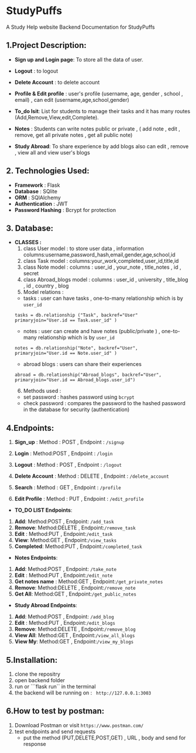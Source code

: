 # StudyPuffs
A Study Help website 
Backend Documentation for StudyPuffs

## 1.Project Description:
- **Sign up and Login page**: To store all the data of user.

- **Logout** : to logout 

- **Delete Account** : to delete account 

- **Profile & Edit profile** : user's profile (username, age, gender , school , email) , can edit (username,age,school,gender)

- **To_do lsit**: List for students to manage their tasks and  it has many routes (Add,Remove,View,edit,Complete).

- **Notes** : Students can write notes public or private , ( add note , edit , remove, get all private notes , get all public note)

- **Study Abroad**: To share experience by add blogs also can edit , remove , view all and view user's blogs 

## 2. Technologies Used:
- **Framework** : Flask
- **Database** : SQlite 
- **ORM** : SQlAlchemy
- **Authentication** : JWT
- **Password Hashing** : Bcrypt for protection

## 3. Database:
- **CLASSES :**
    1. class User model : to store user data , information
    columns:username,password_hash,email,gender,age,school,id
    2. class Task model : 
    columns:your_work,completed,user_id,title,id
    3. class Note model : 
    columns : user_id , your_note , title_notes , id  , secret
    4. class Abroad_blogs model : 
    columns : user_id , university , title_blog , id  , country , blog 
    5. Model relations :
    - tasks : user can have tasks , one-to-many relationship which is by `user_id`
    ```
    tasks = db.relationship ("Task", backref="User" primaryjoin="User.id == Task.user_id" )
    ```
    - notes : user can create and have notes (public/private ) , one-to-many relationship which is by `user_id`
    ```
    notes = db.relationship("Note", backref="User", primaryjoin="User.id == Note.user_id" )
    ```
    - abroad blogs : users can share their experiences 
    ```
    abroad = db.relationship("Abroad_blogs", backref="User", primaryjoin="User.id == Abroad_blogs.user_id")
    ```
    6. Methods used : 
    - set password : hashes password using `bcrypt` 
    - check password : compares the password to the hashed password in the database for security (authentication)

## 4.Endpoints:
1. **Sign_up** :
Method : POST ,
Endpoint : `/signup` 

2. **Login** :
Method:POST ,
Endpoint : `/login`

3. **Logout** :
Method : POST ,
Endpoint : `/logout`

3. **Delete Account** :
Method : DELETE ,
Endpoint : `/delete_account`

4. **Search** :
Method : GET ,
Endpoint : `/profile`

3. **Edit Profile** :
Method : PUT ,
Endpoint : `/edit_profile`

- **TO_DO LIST Endpoints**:
1. **Add**:
Method:POST ,
Endpoint: `/add_task`
2. **Remove**:
Method:DELETE ,
Endpoint:`/remove_task`
3. **Edit** :
Method:PUT ,
Endpoint:`/edit_task`
4. **View**:
Method:GET ,
Endpoint:`/view_tasks`
5. **Completed**:
Method:PUT ,
Endpoint:`/completed_task`

- **Notes Endpoints**:
1. **Add**:
Method:POST ,
Endpoint: `/take_note`
2. **Edit** :
Method:PUT ,
Endpoint:`/edit_note`
3. **Get notes name** :
Method:GET ,
Endpoint:`/get_private_notes`
4. **Remove**:
Method:DELETE ,
Endpoint:`/remove_note`
5. **Get All**:
Method:GET ,
Endpoint:`/get_public_notes`

- **Study Abroad Endpoints**:
1. **Add**:
Method:POST ,
Endpoint: `/add_blog`
2. **Edit** :
Method:PUT ,
Endpoint:`/edit_blogs`
3. **Remove**:
Method:DELETE ,
Endpoint:`/remove_blog`
4. **View All**:
Method:GET ,
Endpoint:`/view_all_blogs`
5. **View My**:
Method:GET ,
Endpoint:`/view_my_blogs`

## 5.Installation: 
1. clone the repositry 
2. open backend folder 
3. run or ```flask run`` in the terminal
4. the backend will be running on  : ` http://127.0.0.1:3003`

## 6.How to test by postman: 
1. Download Postman or visit `https://www.postman.com/`
2. test endpoints and send requests 
    - put the method (PUT,DELETE,POST,GET) , URL , body and send for response 